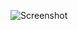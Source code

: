 ![Screenshot](https://raw.githubusercontent.com/Cryakl/Ultimate-RAT-Collection/refs/heads/main/FraggleRock/Fraggle%20Rock%202.0%20Lite/Screenshot.png)
